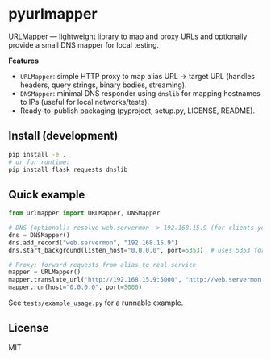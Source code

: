 # pyurlmapper

URLMapper — lightweight library to map and proxy URLs and optionally provide a small DNS mapper for local testing.

**Features**
- `URLMapper`: simple HTTP proxy to map alias URL -> target URL (handles headers, query strings, binary bodies, streaming).
- `DNSMapper`: minimal DNS responder using `dnslib` for mapping hostnames to IPs (useful for local networks/tests).
- Ready-to-publish packaging (pyproject, setup.py, LICENSE, README).

## Install (development)

```bash
pip install -e .
# or for runtime:
pip install flask requests dnslib
```

## Quick example

```python
from urlmapper import URLMapper, DNSMapper

# DNS (optional): resolve web.servermon -> 192.168.15.9 (for clients you control)
dns = DNSMapper()
dns.add_record("web.servermon", "192.168.15.9")
dns.start_background(listen_host="0.0.0.0", port=5353)  # uses 5353 for tests (non-root)

# Proxy: forward requests from alias to real service
mapper = URLMapper()
mapper.translate_url("http://192.168.15.9:5000", "http://web.servermon:5000")
mapper.run(host="0.0.0.0", port=5000)
```

See `tests/example_usage.py` for a runnable example.

## License
MIT
